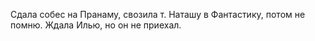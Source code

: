 Сдала собес на Пранаму, свозила т. Наташу в Фантастику, потом не помню. Ждала Илью, но он не приехал.